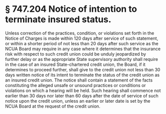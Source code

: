 # § 747.204   Notice of intention to terminate insured status.

Unless correction of the practices, condition, or violations set forth in the Notice of Charges is made within 120 days after service of such statement, or within a shorter period of not less than 20 days after such service as the NCUA Board may require in any case where it determines that the insurance risk with respect to such credit union could be unduly jeopardized by further delay or as the appropriate State supervisory authority shall require in the case of an insured State-chartered credit union, the Board, if it determines to proceed further, shall give to the credit union not less than 30 days written notice of its intent to terminate the status of the credit union as an insured credit union. The notice shall contain a statement of the facts constituting the alleged unsafe or unsound practices or conditions or violations on which a hearing will be held. Such hearing shall commence not earlier than 30 days nor later than 60 days after the date of service of such notice upon the credit union, unless an earlier or later date is set by the NCUA Board at the request of the credit union.




